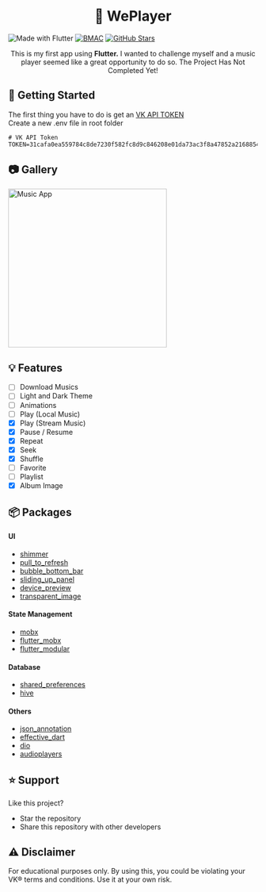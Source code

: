 <h1 align="center"> 🎵 WePlayer</h1>

![Made with Flutter](https://img.shields.io/badge/Made%20With-Flutter-blue?style=flat-square)
[![BMAC](https://img.shields.io/badge/Donate-Buy%20Me%20A%20Coffee-orange.svg?style=flat-square)](https://www.buymeacoffee.com/wefixit)
[![GitHub Stars](https://img.shields.io/github/stars/luciano-work/we_player?logo=github)](https://github.com/luciano-work/we_player)

<p align="center">This is my first app using <b>Flutter.</b> I wanted to challenge myself and a music player seemed like a great opportunity to do so. The Project Has Not Completed Yet!</b>

## 🚀 Getting Started 
The first thing you have to do is get an [VK API TOKEN](https://github.com/vodka2/vk-audio-token)\
Create a new .env file in root folder

```
# VK API Token
TOKEN=31cafa0ea559784c8de7230f582fc8d9c846208e01da73ac3f8a47852a216885483682c95199508fd60a
```

## 📷 Gallery
<p>
  <img width="320px" alt="Music App" src="https://github.com/luciano-work/we_player/raw/master/assets/images/demo.gif"/>
</p>

## 💡 Features
  * [ ] Download Musics
  * [ ] Light and Dark Theme
  * [ ] Animations
  * [ ] Play (Local Music)
  * [x] Play (Stream Music)
  * [x] Pause / Resume
  * [x] Repeat
  * [x] Seek
  * [x] Shuffle
  * [ ] Favorite
  * [ ] Playlist
  * [x] Album Image
  
## 📦 Packages
#### UI
- [shimmer](https://pub.dev/packages/shimmer)
- [pull_to_refresh](https://pub.dev/packages/pull_to_refresh)
- [bubble_bottom_bar](https://pub.dev/packages/bubble_bottom_bar)
- [sliding_up_panel](https://pub.dev/packages/sliding_up_panel)
- [device_preview](https://pub.dev/packages/device_preview)
- [transparent_image](https://pub.dev/packages/transparent_image)

#### State Management
- [mobx](https://pub.dev/packages/mobx)
- [flutter_mobx](https://pub.dev/packages/flutter_mobx)
- [flutter_modular](https://pub.dev/packages/flutter_modular)

#### Database
- [shared_preferences](https://pub.dev/packages/shared_preferences)
- [hive](https://pub.dev/packages/hive)

#### Others
- [json_annotation](https://pub.dev/packages/json_annotation)
- [effective_dart](https://pub.dev/packages/effective_dart)
- [dio](https://pub.dev/packages/dio)
- [audioplayers](https://pub.dev/packages/audioplayers)

## ⭐️ Support
Like this project?
- Star the repository
- Share this repository with other developers

## ⚠️ Disclaimer
For educational purposes only. By using this, you could be violating your VK® terms and conditions. Use it at your own risk.


